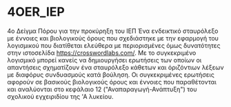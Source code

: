 # 4OER_IEP
4ο Δείγμα Πόρου για την προκύρηξη του ΙΕΠ
Ένα ενδεικτικό σταυρόλεξο με έννοιες και βιολογικούς όρους που σχεδιάστηκε με την εφαρμογή του λογισμικού που διατίθεται ελεύθερα με περιορισμένες όμως δυνατότητες στην ιστοσελίδα https://crosswordlabs.com/. Με το συγκεκριμένο λογισμικό μπορεί κανείς να δημιουργήσει ερωτήσεις των οποίων οι απαντήσεις σχηματίζουν ένα σταυρόλεξο κάθετων και όριζόντιων λέξεων με διαφόρυς συνδυασμούς κατά βούληση. Οι συγκεκριμένες ερωτήσεις αφορούν σε βασικούς βιολογικούς όρους και έννοιες που παραθέτονται και αναλύονται στο κεφάλαιο 12 ("Αναπαραγωγή-Ανάπτυξη") του σχολικού εγχειριδίου της 'Α λυκείου.
